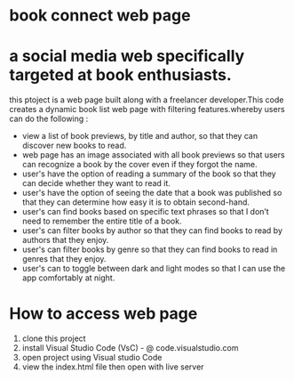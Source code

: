 # book connect web page 

# a social media web specifically targeted at book enthusiasts.

this ptoject is a web page  built along with a freelancer developer.This code creates a dynamic book list web page with filtering features.whereby users can do the following :

* view a list of book previews, by title and author, so that they can discover new books to read.
* web page has an image associated with all book previews so that users can recognize a book by the cover even if they forgot the name.
* user's have the option of reading a summary of the book so that they can decide whether they want to read it.
* user's have the option of seeing the date that a book was published so that they can determine how easy it is to obtain second-hand.
* user's can find books based on specific text phrases so that I don’t need to remember the entire title of a book.
* user's can filter books by author so that they can find books to read by authors that they enjoy.
* user's can filter books by genre so that they can find books to read in genres that they enjoy.
* user's can to toggle between dark and light modes so that I can use the app comfortably at night.

 # How to access web page 

 1. clone this project
 2. install Visual Studio Code (VsC) - @ code.visualstudio.com
 3. open project using Visual studio Code
 4. view the index.html file then open with live server

